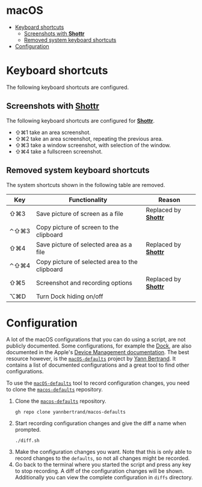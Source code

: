 # macOS <!-- omit in toc -->

- [Keyboard shortcuts](#keyboard-shortcuts)
  - [Screenshots with **Shottr**](#screenshots-with-shottr)
  - [Removed system keyboard shortcuts](#removed-system-keyboard-shortcuts)
- [Configuration](#configuration)

# Keyboard shortcuts

The following keyboard shortcuts are configured.

## Screenshots with [**Shottr**][shottr]

The following keyboard shortcuts are configured for [**Shottr**][shottr].

- ⇧⌘1 take an area screenshot.
- ⇧⌘2 take an area screenshot, repeating the previous area.
- ⇧⌘3 take a window screenshot, with selection of the window.
- ⇧⌘4 take a fullscreen screenshot.

## Removed system keyboard shortcuts

The system shortcuts shown in the following table are removed.

| Key  | Functionality                                  | Reason                           |
| ---- | ---------------------------------------------- | -------------------------------- |
| ⇧⌘3  | Save picture of screen as a file               | Replaced by [**Shottr**][shottr] |
| ⌃⇧⌘3 | Copy picture of screen to the clipboard        |                                  |
| ⇧⌘4  | Save picture of selected area as a file        | Replaced by [**Shottr**][shottr] |
| ⌃⇧⌘4 | Copy picture of selected area to the clipboard |                                  |
| ⇧⌘5  | Screenshot and recording options               | Replaced by [**Shottr**][shottr] |
| ⌥⌘D  | Turn Dock hiding on/off                        |                                  |

# Configuration

A lot of the macOS configurations that you can do using a script, are not publicly documented. Some configurations, for example the [Dock](https://developer.apple.com/documentation/devicemanagement/dock), are also documented in the Apple's [Device Management documentation](https://developer.apple.com/documentation/devicemanagement). The best resource however, is the [`macOS-defaults`][macos-defaults] project by [Yann Bertrand](https://github.com/yannbertrand). It contains a list of documented configurations and a great tool to find other configurations.

To use the [`macOS-defaults`][macos-defaults] tool to record configuration changes, you need to clone the [`macos-defaults`][macos-defaults] repository.

1. Clone the [`macos-defaults`][macos-defaults] repository.
   ```shell
   gh repo clone yannbertrand/macos-defaults
   ```
2. Start recording configuration changes and give the diff a name when prompted.
   ```shell
   ./diff.sh
   ```
3. Make the configuration changes you want. Note that this is only able to record changes to the `defaults`, so not all changes might be recorded.
4. Go back to the terminal where you started the script and press any key to stop recording. A diff of the configuration changes will be shown. Additionally you can view the complete configuration in `diffs` directory.

[shottr]: https://shottr.cc/
[macos-defaults]: https://github.com/yannbertrand/macos-defaults
